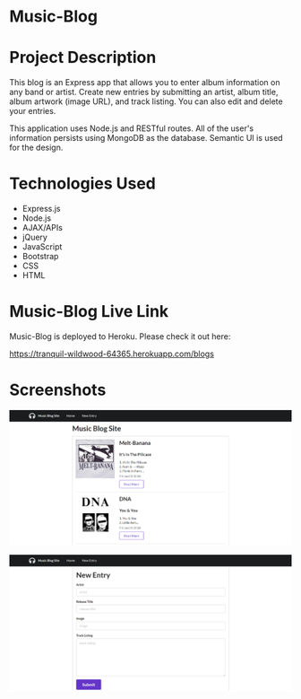 # Music-Blog

# Project Description

This blog is an Express app that allows you to enter album information on any band or artist. Create new entries by submitting an artist, album title, album artwork (image URL), and track listing. You can also edit and delete your entries.

This application uses Node.js and RESTful routes. All of the user's information persists using MongoDB as the database. Semantic UI is used for the design.

# Technologies Used

* Express.js
* Node.js
* AJAX/APIs
* jQuery
* JavaScript
* Bootstrap
* CSS
* HTML

# Music-Blog Live Link

Music-Blog is deployed to Heroku. Please check it out here:

https://tranquil-wildwood-64365.herokuapp.com/blogs

# Screenshots

![Screenshot 01](screenshots/music-blog-screenshot01.PNG "Home Page")

![Screenshot 02](screenshots/music-blog-screenshot02.PNG "New Entry Page")
